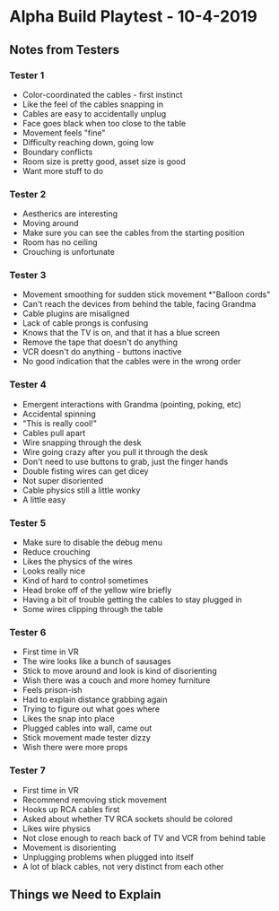 # Alpha Build Playtest - 10-4-2019

## Notes from Testers

### Tester 1

* Color-coordinated the cables - first instinct
* Like the feel of the cables snapping in
* Cables are easy to accidentally unplug
* Face goes black when too close to the table
* Movement feels "fine"
* Difficulty reaching down, going low
* Boundary conflicts
* Room size is pretty good, asset size is good
* Want more stuff to do

### Tester 2

* Aestherics are interesting
* Moving around
* Make sure you can see the cables from the starting position
* Room has no ceiling
* Crouching is unfortunate

### Tester 3

* Movement smoothing for sudden stick movement
*"Balloon cords"
* Can't reach the devices from behind the table, facing Grandma
* Cable plugins are misaligned
* Lack of cable prongs is confusing
* Knows that the TV is on, and that it has a blue screen
* Remove the tape that doesn't do anything
* VCR doesn't do anything - buttons inactive
* No good indication that the cables were in the wrong order

### Tester 4

* Emergent interactions with Grandma (pointing, poking, etc)
* Accidental spinning
* "This is really cool!"
* Cables pull apart
* Wire snapping through the desk
* Wire going crazy after you pull it through the desk
* Don't need to use buttons to grab, just the finger hands
* Double fisting wires can get dicey
* Not super disoriented
* Cable physics still a little wonky
* A little easy

### Tester 5

* Make sure to disable the debug menu
* Reduce crouching
* Likes the physics of the wires
* Looks really nice
* Kind of hard to control sometimes
* Head broke off of the yellow wire briefly
* Having a bit of trouble getting the cables to stay plugged in
* Some wires clipping through the table

### Tester 6

* First time in VR
* The wire looks like a bunch of sausages
* Stick to move around and look is kind of disorienting
* Wish there was a couch and more homey furniture
* Feels prison-ish
* Had to explain distance grabbing again
* Trying to figure out what goes where
* Likes the snap into place
* Plugged cables into wall, came out
* Stick movement made tester dizzy
* Wish there were more props

### Tester 7

* First time in VR
* Recommend removing stick movement
* Hooks up RCA cables first
* Asked about whether TV RCA sockets should be colored
* Likes wire physics
* Not close enough to reach back of TV and VCR from behind table
* Movement is disorienting
* Unplugging problems when plugged into itself
* A lot of black cables, not very distinct from each other

## Things we Need to Explain
